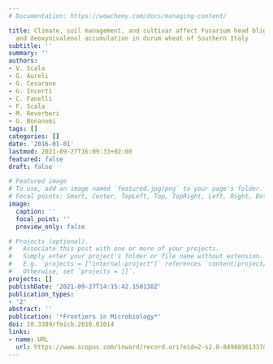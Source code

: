 ```yaml
---
# Documentation: https://wowchemy.com/docs/managing-content/

title: Climate, soil management, and cultivar affect Fusarium head blight incidence
  and deoxynivalenol accumulation in durum wheat of Southern Italy
subtitle: ''
summary: ''
authors:
- V. Scala
- G. Aureli
- G. Cesarano
- G. Incerti
- C. Fanelli
- F. Scala
- M. Reverberi
- G. Bonanomi
tags: []
categories: []
date: '2016-01-01'
lastmod: 2021-09-27T16:09:33+02:00
featured: false
draft: false

# Featured image
# To use, add an image named `featured.jpg/png` to your page's folder.
# Focal points: Smart, Center, TopLeft, Top, TopRight, Left, Right, BottomLeft, Bottom, BottomRight.
image:
  caption: ''
  focal_point: ''
  preview_only: false

# Projects (optional).
#   Associate this post with one or more of your projects.
#   Simply enter your project's folder or file name without extension.
#   E.g. `projects = ["internal-project"]` references `content/project/deep-learning/index.md`.
#   Otherwise, set `projects = []`.
projects: []
publishDate: '2021-09-27T14:15:42.150138Z'
publication_types:
- '2'
abstract: ''
publication: '*Frontiers in Microbiology*'
doi: 10.3389/fmicb.2016.01014
links:
- name: URL
  url: https://www.scopus.com/inward/record.uri?eid=2-s2.0-84980361337&doi=10.3389%2ffmicb.2016.01014&partnerID=40&md5=a97315a5bf025a9a02c6c9635f787618
---
```

